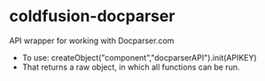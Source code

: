 # coldfusion-docparser
API wrapper for working with Docparser.com

- To use: createObject("component","docparserAPI").init(APIKEY)
- That returns a raw object, in which all functions can be run.
